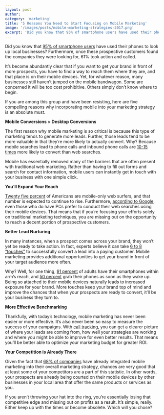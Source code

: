 ```yaml
---
layout: post
author:
category: 'marketing'
title: '5 Reasons You Need to Start Focusing on Mobile Marketing'
image: '/images/posts/mobile-marketing-strategies-2017.png'
excerpt: 'Did you know that 95% of smartphone users have used their phones to look up local businesses? Furthermore, once these prospective customers found the companies they were looking for, 61% took action and called.'
---
```

Did you know that [95% of smartphone users](http://www.forbes.com/sites/cherylsnappconner/2013/11/12/fifty-essential-mobile-marketing-facts/#5364ee8f7b7e) have used their phones to look up local businesses? Furthermore, once these prospective customers found the companies they were looking for, 61% took action and called. 

It’s become abundantly clear that if you want to get your brand in front of more prospects, you have to find a way to reach them where they are, and that place is on their mobile devices. Yet, for whatever reason, many businesses still haven’t jumped on the mobile bandwagon. Some are concerned it will be too cost prohibitive. Others simply don’t know where to begin.

If you are among this group and have been resisting, here are five compelling reasons why incorporating mobile into your marketing strategy is an absolute must.

**Mobile Conversions &gt; Desktop Conversions**

The first reason why mobile marketing is so critical is because this type of marketing tends to generate more leads. Further, those leads tend to be more valuable in that they’re more likely to actually convert. Why? Because mobile searches lead to phone calls and inbound phone calls are [10-15 times](http://conversionsciences.com/blog/mobile-phone-calls-higher-conversion-rates/) more likely to convert than web searches. 

Mobile has essentially removed many of the barriers that are often present with traditional web marketing. Rather than having to fill out forms and search for contact information, mobile users can instantly get in touch with your business with one simple click. 

**You’ll Expand Your Reach**

[Twenty five percent](http://www.forbes.com/sites/cherylsnappconner/2013/11/12/fifty-essential-mobile-marketing-facts/#5364ee8f7b7e) of Americans are mobile-only web surfers, and that number is expected to continue to rise. Furthermore, [according to Google](https://adwords.googleblog.com/2015/05/building-for-next-moment.html), even those who do have PCs prefer to conduct their web searches using their mobile devices. That means that if you’re focusing your efforts solely on traditional marketing techniques, you are missing out on the opportunity to reach a decent portion of prospective customers.

**Better Lead Nurturing**

In many instances, when a prospect comes across your brand, they won’t yet be ready to take action. In fact, experts believe it can take [6 to 8 “touches”](https://www.salesforce.com/blog/2015/04/takes-6-8-touches-generate-viable-sales-lead-heres-why-gp.html) to successfully convert a lead into a paying customer. Mobile marketing provides additional opportunities to get your brand in front of your target audience more often. 

Why? Well, for one thing, [91 percent](http://www.forbes.com/sites/cherylsnappconner/2013/11/12/fifty-essential-mobile-marketing-facts/#5364ee8f7b7e) of adults have their smartphones within arm’s reach, and [50 percent](https://expresspigeon.com/blog/2014/01/06/email-marketing-statistics-2014/) grab their phones as soon as they wake up. Being so attached to their mobile devices naturally leads to increased exposure for your brand. More touches keep your brand top of mind and improve the chances that when your prospects are ready to convert, it’ll be your business they turn to.

**More Effective Benchmarking**

Thankfully, with today’s technology, mobile marketing has never been easier or more effective. It’s also never been so easy to measure the success of your campaigns. With [call tracking](https://calltracker.io/), you can get a clearer picture of where your leads are coming from, how well your strategies are working and where you might be able to improve for even better results. That means you’ll be better able to optimize your marketing budget for greater ROI. 

**Your Competition is Already There**

Given the fact that [68% of companies](https://www.salesforce.com/blog/2015/01/2015-state-of-marketing.html) have already integrated mobile marketing into their overall marketing strategy, chances are very good that at least some of your competitors are a part of this statistic. In other words, your prospects are already being courted on their mobile devices by other businesses in your local area that offer the same products or services as you. 

If you aren’t throwing your hat into the ring, you’re essentially losing that competitive edge and missing out on profits as a result. It’s simple, really. Either keep up with the times or become obsolete. Which will you chose?
